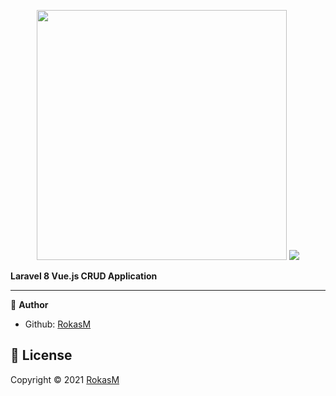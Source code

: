 <p align="center"><img src="https://upload.wikimedia.org/wikipedia/commons/thumb/9/95/Vue.js_Logo_2.svg/1200px-Vue.js_Logo_2.svg.png" width="400"> <img src="https://upload.wikimedia.org/wikipedia/commons/thumb/9/9a/Laravel.svg/1200px-Laravel.svg.png"</p>

**Laravel 8 Vue.js CRUD Application**

-------------------------
👤 **Author**

- Github: [RokasM](https://github.com/gerulisss)


 📝 **License**
------------------------
Copyright © 2021 [RokasM](https://rokasm.lt)<br />

